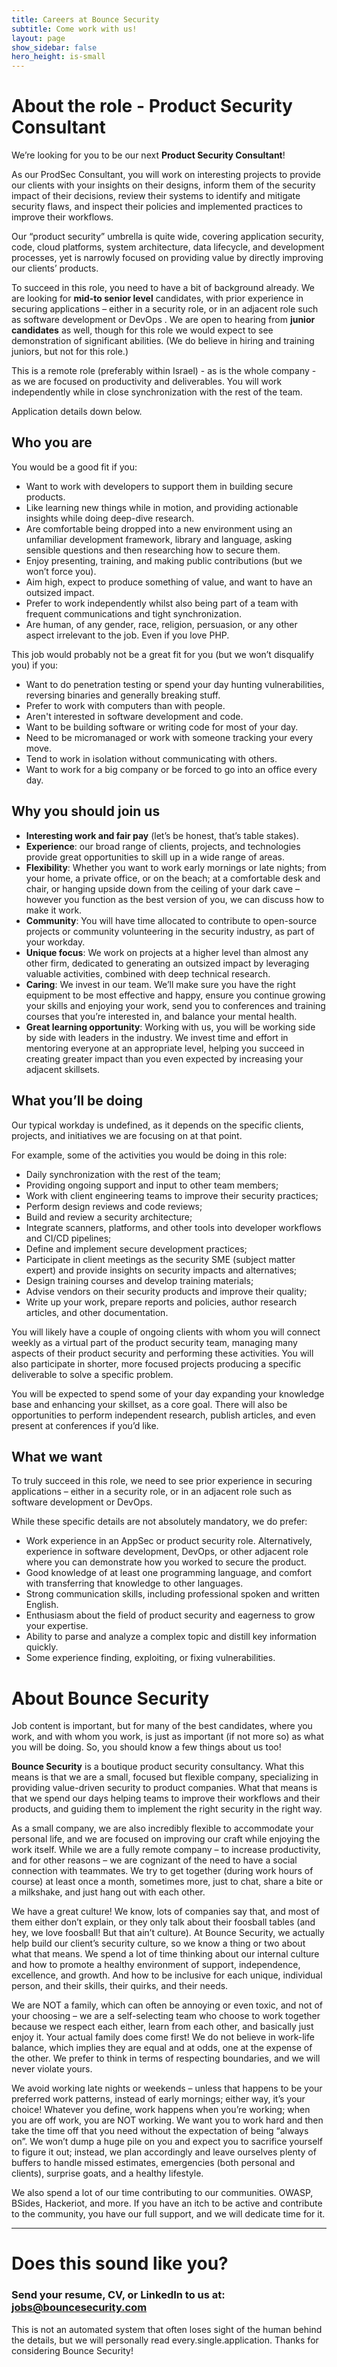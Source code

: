 ```yaml
---
title: Careers at Bounce Security
subtitle: Come work with us! 
layout: page
show_sidebar: false
hero_height: is-small
---
```


 
# About the role - Product Security Consultant 
We’re looking for you to be our next **Product Security Consultant**!  

As our ProdSec Consultant, you will work on interesting projects to provide our clients with your insights on their designs, inform them of the security impact of their decisions, review their systems to identify and mitigate security flaws, and inspect their policies and implemented practices to improve their workflows.   

Our “product security” umbrella is quite wide, covering application security, code, cloud platforms, system architecture, data lifecycle, and development processes, yet is narrowly focused on providing value by directly improving our clients’ products.   

To succeed in this role, you need to have a bit of background already. We are looking for **mid-to senior level** candidates, with prior experience in securing  applications – either in a security role, or in an adjacent role such as software development or DevOps . We are open to hearing from **junior candidates** as well, though for this role we would expect to see demonstration of significant abilities. (We do believe in hiring and training juniors, but not for this role.)  

This is a remote role (preferably within Israel) - as is the whole company - as we are focused on productivity and deliverables. You will work independently while in close synchronization with the rest of the team.  

Application details down below. 

## Who you are 
You would be a good fit if you: 
  *	Want to work with developers to support them in building secure products.
  *	Like learning new things while in motion, and providing actionable insights while doing deep-dive research.
  *	Are comfortable being dropped into a new environment using an unfamiliar development framework, library and language, asking sensible questions and then researching how to secure them.
  *	Enjoy presenting, training, and making public contributions (but we won’t force you). 
  *	Aim high, expect to produce something of value, and want to have an outsized impact. 
  *	Prefer to work independently whilst also being part of a team with frequent communications and tight synchronization. 
  *	Are human, of any gender, race, religion, persuasion, or any other aspect irrelevant to the job. Even if you love PHP.  

This job would probably not be a great fit for you (but we won’t disqualify you) if you:   
  *	Want to do penetration testing or spend your day hunting vulnerabilities, reversing binaries and generally breaking stuff.
  *	Prefer to work with computers than with people.
  *	Aren't interested in software development and code.
  *	Want to be building software or writing code for most of your day. 
  *	Need to be micromanaged or work with someone tracking your every move. 
  *	Tend to work in isolation without communicating with others. 
  *	Want to work for a big company or be forced to go into an office every day.



## Why you should join us 
  * <i class="fas fa-comments-dollar"></i>	**Interesting work and fair pay** (let’s be honest, that’s table stakes). 
  *	<i class="fa-brands fa-space-awesome"></i> **Experience**: our broad range of clients, projects, and technologies provide great opportunities to skill up in a wide range of areas.  
  *	<i class="fa-solid fa-umbrella-beach"></i><i class="fa-solid fa-house-laptop"></i> **Flexibility**: Whether you want to work early mornings or late nights; from your home, a private office, or on the beach; at a comfortable desk and chair, or hanging upside down from the ceiling of your dark cave – however you function as the best version of you, we can discuss how to make it work. 
  *	<i class="fa-solid fa-satellite-dish"></i><i class="fa-solid fa-earth-europe"></i><i class="fa-solid fa-hands-holding-circle"></i> **Community**: You will have time allocated to contribute to open-source projects or community volunteering in the security industry, as part of your workday.  
  *	<i class="fa-solid fa-fingerprint"></i> <i class="fa-solid fa-users-rays"></i> **Unique focus**: We work on projects at a higher level than almost any other firm, dedicated to generating an outsized impact by leveraging valuable activities, combined with deep technical research. 
  *	<i class="fa-solid fa-hand-holding-heart"></i> **Caring**: We invest in our team. We’ll make sure you have the right equipment to be most effective and happy, ensure you continue growing your skills and enjoying your work, send you to conferences and training courses that you’re interested in, and balance your mental health. 
  *	<i class="fa-solid fa-graduation-cap"></i> **Great learning opportunity**: Working with us, you will be working side by side with leaders in the industry. We invest time and effort in mentoring everyone at an appropriate level, helping you succeed in creating greater impact than you even expected by increasing your adjacent skillsets.  


## What you’ll be doing
Our typical workday is undefined, as it depends on the specific clients, projects, and initiatives we are focusing on at that point.   

For example, some of the activities you would be doing in this role:   
  *	Daily synchronization with the rest of the team;
  *	Providing ongoing support and input to other team members;
  *	Work with client engineering teams to improve their security practices;
  *	Perform design reviews and code reviews;
  *	Build and review a security architecture;
  *	Integrate scanners, platforms, and other tools into developer workflows and CI/CD pipelines;
  *	Define and implement secure development practices;
  *	Participate in client meetings as the security SME (subject matter expert) and provide insights on security impacts and alternatives;
  *	Design training courses and develop training materials;
  *	Advise vendors on their security products and improve their quality;
  *	Write up your work, prepare reports and policies, author research articles, and other documentation.

You will likely have a couple of ongoing clients with whom you will connect weekly as a virtual part of the product security team, managing many aspects of their product security and performing these activities. You will also participate in shorter, more focused projects producing a specific deliverable to solve a specific problem.  

You will be expected to spend some of your day expanding your knowledge base and enhancing your skillset, as a core goal. There will also be opportunities to perform independent research, publish articles, and even present at conferences if you’d like. 


## What we want
To truly succeed in this role, we need to see prior experience in securing applications – either in a security role, or in an adjacent role such as software development or DevOps.  

While these specific details are not absolutely mandatory, we do prefer:  
  *	Work experience in an AppSec or product security role. Alternatively, experience in software development, DevOps, or other adjacent role where you can demonstrate how you worked to secure the product.
  *	Good knowledge of at least one programming language, and comfort with transferring that knowledge to other languages.
  *	Strong communication skills, including professional spoken and written English.
  *	Enthusiasm about the field of product security and eagerness to grow your expertise. 
  *	Ability to parse and analyze a complex topic and distill key information quickly. 
  *	Some experience finding, exploiting, or fixing vulnerabilities.


# About Bounce Security
Job content is important, but for many of the best candidates, where you work, and with whom you work, is just as important (if not more so) as what you will be doing. So, you should know a few things about us too!  

**Bounce Security** is a boutique product security consultancy. What this means is that we are a small, focused but flexible company, specializing in providing value-driven security to product companies. What that means is that we spend our days helping teams to improve their workflows and their products, and guiding them to implement the right security in the right way.  

As a small company, we are also incredibly flexible to accommodate your personal life, and we are focused on improving our craft while enjoying the work itself. While we are a fully remote company – to increase productivity, and for other reasons – we are cognizant of the need to have a social connection with teammates. We try to get together (during work hours of course) at least once a month, sometimes more, just to chat, share a bite or a milkshake, and just hang out with each other.  

We have a great culture! We know, lots of companies say that, and most of them either don’t explain, or they only talk about their foosball tables (and hey, we love foosball! But that ain’t culture). At Bounce Security, we actually help build our client’s security culture, so we know a thing or two about what that means. We spend a lot of time thinking about our internal culture and how to promote a healthy environment of support, independence, excellence, and growth. And how to be inclusive for each unique, individual person, and their skills, their quirks, and their needs.  

We are NOT a family, which can often be annoying or even toxic, and not of your choosing – we are a self-selecting team who choose to work together because we respect each either, learn from each other, and basically just enjoy it. Your actual family does come first! We do not believe in work-life balance, which implies they are equal and at odds, one at the expense of the other. We prefer to think in terms of respecting boundaries, and we will never violate yours.  

We avoid working late nights or weekends – unless that happens to be your preferred work patterns, instead of early mornings; either way, it’s your choice! Whatever you define, work happens when you’re working; when you are off work, you are NOT working. We want you to work hard and then take the time off that you need without the expectation of being “always on”. We won’t dump a huge pile on you and expect you to sacrifice yourself to figure it out; instead, we plan accordingly and leave ourselves plenty of buffers to handle missed estimates, emergencies (both personal and clients), surprise goats, and a healthy lifestyle.   

We also spend a lot of our time contributing to our communities. OWASP, BSides, Hackeriot, and more. If you have an itch to be active and contribute to the community, you have our full support, and we will dedicate time for it.  

---

# Does this sound like you? 
### Send your resume, CV, or LinkedIn to us at: jobs@bouncesecurity.com 
This is not an automated system that often loses sight of the human behind the details, but we will personally read every.single.application. Thanks for considering Bounce Security! 


